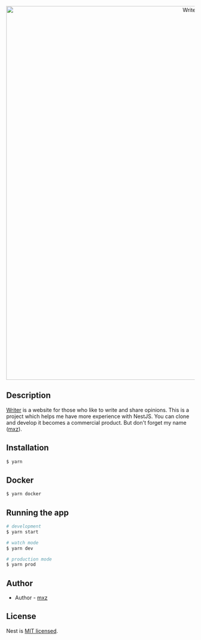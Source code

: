 <p align="center">
  <a href="https://github.com/Z-orgs/Writer" target="blank"><img src="https://i.imgur.com/H7NeKSR.png" width="1000" alt="Writer logo" /></a>
</p>

## Description

[Writer](https://github.com/Z-orgs/Writer) is a website for those who like to write and share opinions.
This is a project which helps me have more experience with NestJS.
You can clone and develop it becomes a commercial product. But don't forget my name ([mxz](https://github.com/mxz-twelve)).

## Installation

```bash
$ yarn
```

## Docker

```bash
$ yarn docker
```

## Running the app

```bash
# development
$ yarn start

# watch mode
$ yarn dev

# production mode
$ yarn prod
```

## Author

- Author - [mxz](https://github.com/mxz.twelve)

## License

Nest is [MIT licensed](LICENSE).
